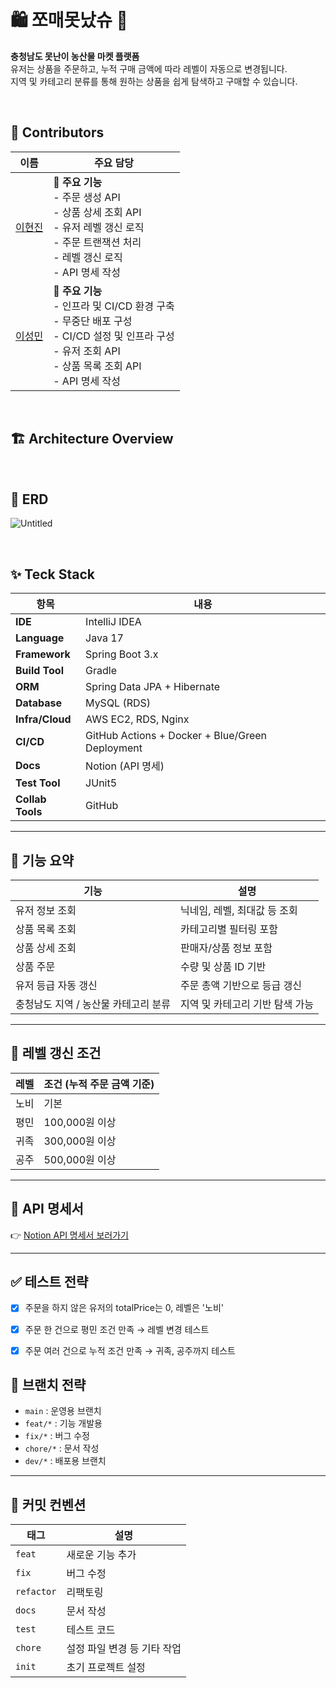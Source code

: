 # 🛍 쪼매못났슈 🥔

**충청남도 못난이 농산물 마켓 플랫폼**  
유저는 상품을 주문하고, 누적 구매 금액에 따라 레벨이 자동으로 변경됩니다.  
지역 및 카테고리 분류를 통해 원하는 상품을 쉽게 탐색하고 구매할 수 있습니다.

</br>

## 🌟 Contributors

| 이름       | 주요 담당 |
|------------|-----------|
| [이현진](https://github.com/2hyunjinn)     | 🧩 **주요 기능** <br> - 주문 생성 API <br> - 상품 상세 조회 API <br> - 유저 레벨 갱신 로직 <br> - 주문 트랜잭션 처리 <br> - 레벨 갱신 로직 <br> - API 명세 작성 |
| [이성민](https://github.com/seongmin0229) | 🧩 **주요 기능** <br> - 인프라 및 CI/CD 환경 구축 <br> - 무중단 배포 구성 <br> - CI/CD 설정 및 인프라 구성 <br> - 유저 조회 API <br> - 상품 목록 조회 API <br> - API 명세 작성  |

</br>

## 🏗️ Architecture Overview



</br>

## 🧾 ERD

![Untitled](https://github.com/user-attachments/assets/324bcd40-8b1d-4699-992b-dd0a6be9c027)

</br>

## ✨ Teck Stack

| 항목 | 내용 |
| --- | --- |
| **IDE** | IntelliJ IDEA |
| **Language** | Java 17 |
| **Framework** | Spring Boot 3.x |
| **Build Tool** | Gradle |
| **ORM** | Spring Data JPA + Hibernate |
| **Database** | MySQL (RDS) |
| **Infra/Cloud** | AWS EC2, RDS, Nginx |
| **CI/CD** | GitHub Actions + Docker + Blue/Green Deployment |
| **Docs** | Notion (API 명세) |
| **Test Tool** | JUnit5 |
| **Collab Tools** | GitHub |

---

## 📌 기능 요약

| 기능 | 설명 |
|------|------|
| 유저 정보 조회 | 닉네임, 레벨, 최대값 등 조회 |
| 상품 목록 조회 | 카테고리별 필터링 포함 |
| 상품 상세 조회 | 판매자/상품 정보 포함 |
| 상품 주문 | 수량 및 상품 ID 기반 |
| 유저 등급 자동 갱신 | 주문 총액 기반으로 등급 갱신 |
| 충청남도 지역 / 농산물 카테고리 분류 | 지역 및 카테고리 기반 탐색 가능 |

---

## 🧩 레벨 갱신 조건

| 레벨     | 조건 (누적 주문 금액 기준) |
|----------|-----------------------------|
| 노비     | 기본 |
| 평민     | 100,000원 이상 |
| 귀족     | 300,000원 이상 |
| 공주     | 500,000원 이상 |

---

## 🔗 API 명세서

👉 [Notion API 명세서 보러가기](https://tremendous-baryonyx-347.notion.site/API-update-5-18-02-30-98cae0e577244ca2a003d2dff4052a79?pvs=4)

---

## ✅ 테스트 전략

- [x] 주문을 하지 않은 유저의 totalPrice는 0, 레벨은 '노비'
- [x] 주문 한 건으로 평민 조건 만족 → 레벨 변경 테스트
- [x] 주문 여러 건으로 누적 조건 만족 → 귀족, 공주까지 테스트


## 📂 브랜치 전략

- `main` : 운영용 브랜치
- `feat/*` : 기능 개발용
- `fix/*` : 버그 수정
- `chore/*` : 문서 작성
- `dev/*` : 배포용 브랜치

---

## 📝 커밋 컨벤션

| 태그 | 설명 |
|------|------|
| `feat` | 새로운 기능 추가 |
| `fix` | 버그 수정 |
| `refactor` | 리팩토링 |
| `docs` | 문서 작성 |
| `test` | 테스트 코드 |
| `chore` | 설정 파일 변경 등 기타 작업 |
| `init` | 초기 프로젝트 설정 |

